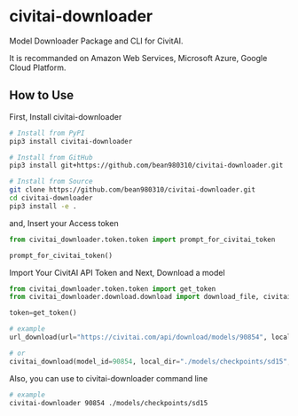 # civitai-downloader
Model Downloader Package and CLI for CivitAI.

It is recommanded on Amazon Web Services, Microsoft Azure, Google Cloud Platform.

## How to Use

First, Install civitai-downloader

```bash
# Install from PyPI
pip3 install civitai-downloader

# Install from GitHub
pip3 install git+https://github.com/bean980310/civitai-downloader.git

# Install from Source
git clone https://github.com/bean980310/civitai-downloader.git
cd civitai-downloader
pip3 install -e .
```

and, Insert your Access token

```python
from civitai_downloader.token.token import prompt_for_civitai_token

prompt_for_civitai_token()
```

Import Your CivitAI API Token and Next, Download a model

```python
from civitai_downloader.token.token import get_token
from civitai_downloader.download.download import download_file, civitai_download

token=get_token()

# example
url_download(url="https://civitai.com/api/download/models/90854", local_dir="./models/checkpoints/sd15", token=token)

# or
civitai_download(model_id=90854, local_dir="./models/checkpoints/sd15", token=token)
```

Also, you can use to civitai-downloader command line

```bash
# example
civitai-downloader 90854 ./models/checkpoints/sd15
```
